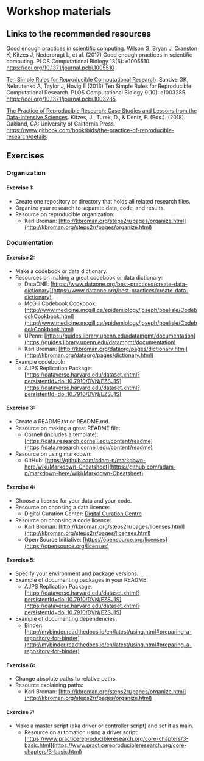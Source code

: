 # Workshop materials

## Links to the recommended resources
[Good enough practices in scientific computing](https://doi.org/10.1371/journal.pcbi.1005510 "Good enough practices in scientific computing."). Wilson G, Bryan J, Cranston K, Kitzes J, Nederbragt L, et al. (2017) Good enough practices in scientific computing. PLOS Computational Biology 13(6): e1005510. https://doi.org/10.1371/journal.pcbi.1005510

[Ten Simple Rules for Reproducible Computational Research](https://doi.org/10.1371/journal.pcbi.1003285 "Ten Simple Rules for Reproducible Computational Research."). Sandve GK, Nekrutenko A, Taylor J, Hovig E (2013) Ten Simple Rules for Reproducible Computational Research. PLOS Computational Biology 9(10): e1003285. https://doi.org/10.1371/journal.pcbi.1003285

[The Practice of Reproducible Research: Case Studies and Lessons from the Data-Intensive Sciences](https://www.gitbook.com/book/bids/the-practice-of-reproducible-research/details "The Practice of Reproducible Research: Case Studies and Lessons from the Data-Intensive Sciences."). Kitzes, J., Turek, D., & Deniz, F. (Eds.). (2018). Oakland, CA: University of California Press. https://www.gitbook.com/book/bids/the-practice-of-reproducible-research/details

## Exercises

### Organization

#### Exercise 1: 

* Create one repository or directory that holds all related research files.
* Organize your research to separate data, code, and results.
* Resource on reproducible organization:
  * Karl Broman: [http://kbroman.org/steps2rr/pages/organize.html](http://kbroman.org/steps2rr/pages/organize.html) 

### Documentation

#### Exercise 2:

* Make a codebook or data dictionary.
* Resources on making a great codebook or data dictionary:
  * DataONE: [https://www.dataone.org/best-practices/create-data-dictionary](https://www.dataone.org/best-practices/create-data-dictionary)
  * McGill Codebook Cookbook: [http://www.medicine.mcgill.ca/epidemiology/joseph/pbelisle/CodebookCookbook.html](http://www.medicine.mcgill.ca/epidemiology/joseph/pbelisle/CodebookCookbook.html)
  * UPenn: [https://guides.library.upenn.edu/datamgmt/documentation](https://guides.library.upenn.edu/datamgmt/documentation)
  * Karl Broman: [http://kbroman.org/dataorg/pages/dictionary.html](http://kbroman.org/dataorg/pages/dictionary.html)
* Example codebook:
  * AJPS Replication Package: [https://dataverse.harvard.edu/dataset.xhtml?persistentId=doi:10.7910/DVN/EZSJ1S](https://dataverse.harvard.edu/dataset.xhtml?persistentId=doi:10.7910/DVN/EZSJ1S)  

#### Exercise 3:

* Create a README.txt or README.md.
* Resource on making a great README file:
  * Cornell (includes a template): [https://data.research.cornell.edu/content/readme](https://data.research.cornell.edu/content/readme)
* Resource on using markdown:
  * GitHub: [https://github.com/adam-p/markdown-here/wiki/Markdown-Cheatsheet](https://github.com/adam-p/markdown-here/wiki/Markdown-Cheatsheet)

#### Exercise 4:

* Choose a license for your data and your code.
* Resource on choosing a data licence:
  * Digital Curation Center: [Digital Curation Centre](http://www.dcc.ac.uk/resources/how-guides/license-research-data) 
* Resource on choosing a code licence:
  * Karl Broman: [http://kbroman.org/steps2rr/pages/licenses.html](http://kbroman.org/steps2rr/pages/licenses.html)
  * Open Source Initiative: [https://opensource.org/licenses](https://opensource.org/licenses)

#### Exercise 5:

* Specify your environment and package versions.
* Example of documenting packages in your README:
  * AJPS Replication Package: [https://dataverse.harvard.edu/dataset.xhtml?persistentId=doi:10.7910/DVN/EZSJ1S](https://dataverse.harvard.edu/dataset.xhtml?persistentId=doi:10.7910/DVN/EZSJ1S) 
* Example of documenting dependencies:
  * Binder: [http://mybinder.readthedocs.io/en/latest/using.html#preparing-a-repository-for-binder](http://mybinder.readthedocs.io/en/latest/using.html#preparing-a-repository-for-binder)

#### Exercise 6:

* Change absolute paths to relative paths.
* Resource explaining paths:
  * Karl Broman: [http://kbroman.org/steps2rr/pages/organize.html](http://kbroman.org/steps2rr/pages/organize.html)

#### Exercise 7:

* Make a master script (aka driver or controller script) and set it as main.
  * Resource on automation using a driver script: [https://www.practicereproducibleresearch.org/core-chapters/3-basic.html](https://www.practicereproducibleresearch.org/core-chapters/3-basic.html)

